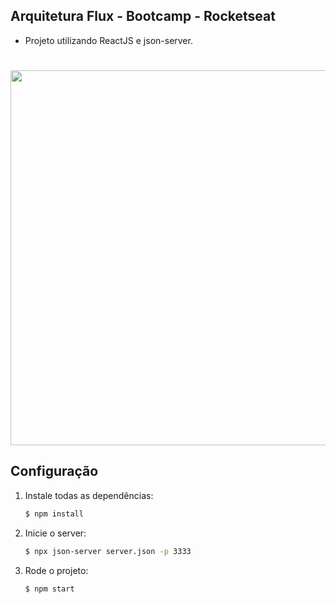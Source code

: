 ## Arquitetura Flux - Bootcamp - Rocketseat

- Projeto utilizando ReactJS e json-server.

<h1 align="center" >  
  <img src="https://raw.githubusercontent.com/Andre-Borges/rocketshoes/master/readme-assets/readme_img.png" width="600"/>
</h1>

## Configuração

1. Instale todas as dependências:

    ```sh
    $ npm install
    ```
  
2. Inicie o server:

    ```sh
    $ npx json-server server.json -p 3333
    ```
  
3. Rode o projeto:

    ```sh
    $ npm start
    ```
